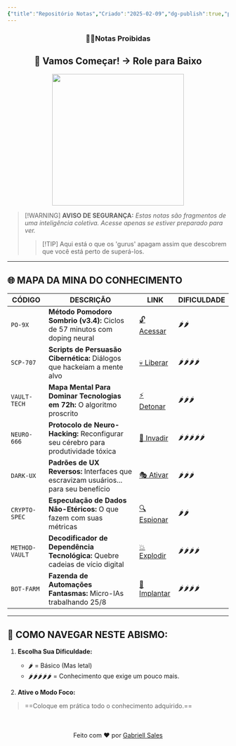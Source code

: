 ```yaml
---
{"title":"Repositório Notas","Criado":"2025-02-09","dg-publish":true,"permalink":"/notas/repositorio-notas/","dgPassFrontmatter":true}
---
```



<div align="center"> <h3>🕵️‍♂️Notas Proibidas</h3> <h2>🚀 Vamos Começar! → Role para Baixo</h2> </div>

<div align="center">
  <img src="https://media4.giphy.com/media/v1.Y2lkPTc5MGI3NjExdWM3eTN0N3ZyMGdlNnd6aDUxZzBmZXZ1dHVhdzQ3ZWMwNmtjazR2MiZlcD12MV9pbnRlcm5hbF9naWZfYnlfaWQmY3Q9Zw/3o85xJSfieKsICkquk/giphy.gif" width="300">
</div>

> [!WARNING] **AVISO DE SEGURANÇA:**
> *Estas notas são fragmentos de uma inteligência coletiva. Acesse apenas se estiver preparado para ver.*
> >[!TIP] Aqui está o que os 'gurus' apagam assim que descobrem que você está perto de superá-los.

---
## 🌐 MAPA DA MINA DO CONHECIMENTO

| CÓDIGO         | DESCRIÇÃO                                                                            | LINK                               | DIFICULDADE     |
| -------------- | ------------------------------------------------------------------------------------ | ---------------------------------- | --------------- |
| `PO-9X`        | **Método Pomodoro Sombrio (v3.4):** Ciclos de 57 minutos com doping neural           | [🔓 Acessar](javascript:void(0))   | 🌶️🌶️          |
| `SCP-707`      | **Scripts de Persuasão Cibernética:** Diálogos que hackeiam a mente alvo             | [💀 Liberar](javascript:void(0))   | 🌶️🌶️🌶️🌶️    |
| `VAULT-TECH`   | **Mapa Mental Para Dominar Tecnologias em 72h:** O algoritmo proscrito               | [⚡ Detonar](javascript:void(0))    | 🌶️🌶️🌶️       |
| `NEURO-666`    | **Protocolo de Neuro-Hacking:** Reconfigurar seu cérebro para produtividade tóxica   | [🧠 Invadir](javascript:void(0))   | 🌶️🌶️🌶️🌶️🌶️ |
| `DARK-UX`      | **Padrões de UX Reversos:** Interfaces que escravizam usuários... para seu benefício | [🎭 Ativar](javascript:void(0))    | 🌶️🌶️🌶️       |
| `CRYPTO-SPEC`  | **Especulação de Dados Não-Etéricos:** O que fazem com suas métricas                 | [🔍 Espionar](javascript:void(0))  | 🌶️🌶️          |
| `METHOD-VAULT` | **Decodificador de Dependência Tecnológica:** Quebre cadeias de vício digital        | [💥 Explodir](javascript:void(0))  | 🌶️🌶️🌶️🌶️    |
| `BOT-FARM`     | **Fazenda de Automações Fantasmas:** Micro-IAs trabalhando 25/8                      | [🤖 Implantar](javascript:void(0)) | 🌶️🌶️🌶️🌶️    |

---
## 📌 COMO NAVEGAR NESTE ABISMO:  

1. **Escolha Sua Dificuldade:**  
   - 🌶️ = Básico (Mas letal)  
   - 🌶️🌶️🌶️🌶️🌶️ = Conhecimento que exige um pouco mais.
   
2. **Ative o Modo Foco:**
>==Coloque em prática todo o conhecimento adquirido.==

<div align="center" style="margin-top:50px">
  <p>Feito com ❤️ por <a href="https://gabriellsales.com.br" target="_blank">Gabriell Sales</a></p>
</div>
